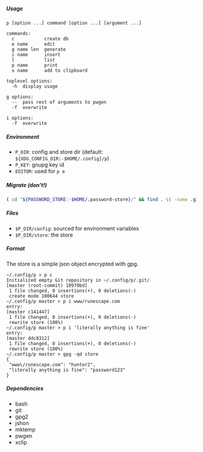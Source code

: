 ##### Usage
```
p [option ...] command [option ...] [argument ...]

commands:
  c           create db
  e name      edit
  g name len  generate
  i name      insert
  l           list
  p name      print
  x name      add to clipboard

toplevel options:
  -h  display usage

g options:
  --  pass rest of arguments to pwgen
  -f  overwrite

i options:
  -f  overwrite
```

##### Environment
* `P_DIR`: config and store dir (default: `${XDG_CONFIG_DIR:-$HOME/.config}/p`)
* `P_KEY`: gnupg key id
* `EDITOR`: used for `p e`

##### Migrate (don't!)
```bash
( cd "${PASSWORD_STORE:-$HOME/.password-store}/" && find . \( -name .git -o -name .gpg-id \) -prune -o -type f -print ) | sed -e 's/^\.\///' -e 's/\.gpg$//' | while IFS= read -r n; do pass show "$n" | p i "$n"; done
```

##### Files
* `$P_DIR/config`: sourced for environment variables
* `$P_DIR/store`: the store

##### Format
The store is a simple json object encrypted with gpg.
```
~/.config/p > p c
Initialized empty Git repository in ~/.config/p/.git/
[master (root-commit) 10970bd] 
 1 file changed, 0 insertions(+), 0 deletions(-)
 create mode 100644 store
~/.config/p master > p i www/runescape.com
entry: 
[master c141447] 
 1 file changed, 0 insertions(+), 0 deletions(-)
 rewrite store (100%)
~/.config/p master > p i 'literally anything is fine'
entry: 
[master ddc8312] 
 1 file changed, 0 insertions(+), 0 deletions(-)
 rewrite store (100%)
~/.config/p master > gpg -qd store
{
 "www\/runescape.com": "hunter2",
 "literally anything is fine": "password123"
}
```

##### Dependencies
* bash
* git
* gpg2
* jshon
* mktemp
* pwgen
* xclip
